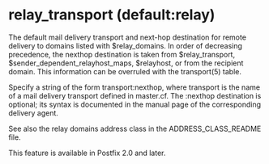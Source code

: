 # relay_transport (default:relay) 


The default mail delivery transport and next-hop destination for
remote delivery to domains listed with $relay_domains. In order of
decreasing precedence, the nexthop destination is taken from
$relay_transport, $sender_dependent_relayhost_maps, $relayhost, or
from the recipient domain. This information can be overruled with
the transport(5) table.



Specify a string of the form transport:nexthop, where transport
is the name of a mail delivery transport defined in master.cf.
The :nexthop destination is optional; its syntax is documented
in the manual page of the corresponding delivery agent.



See also the relay domains address class in the ADDRESS_CLASS_README
file.



This feature is available in Postfix 2.0 and later.



